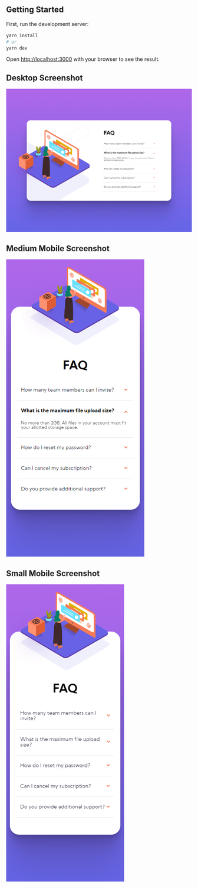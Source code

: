 ## Getting Started

First, run the development server:

```bash
yarn install
# or
yarn dev
```

Open [http://localhost:3000](http://localhost:3000) with your browser to see the result.


## Desktop Screenshot

![Desktop Screenshot](desktop-screenshot.png)


## Medium Mobile Screenshot

![Medium Mobile Screenshot](medium-phone-screenshot.png)


## Small Mobile Screenshot 

![Small Mobile Screenshot](small-phone-screenshot.png)

